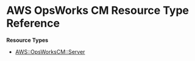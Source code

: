 # AWS OpsWorks CM Resource Type Reference<a name="AWS_OpsWorksCM"></a>

**Resource Types**
+ [AWS::OpsWorksCM::Server](aws-resource-opsworkscm-server.md)